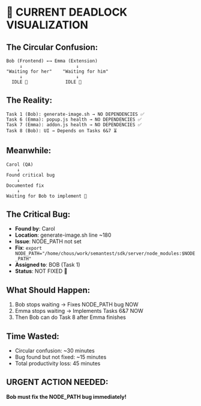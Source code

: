 # 🚨 CURRENT DEADLOCK VISUALIZATION

## The Circular Confusion:
```
Bob (Frontend) ←→ Emma (Extension)
     ↓                    ↓
"Waiting for her"    "Waiting for him"
     ↓                    ↓
  IDLE 🚨              IDLE 🚨
```

## The Reality:
```
Task 1 (Bob): generate-image.sh → NO DEPENDENCIES ✅
Task 6 (Emma): popup.js health → NO DEPENDENCIES ✅  
Task 7 (Emma): addon.js health → NO DEPENDENCIES ✅
Task 8 (Bob): UI → Depends on Tasks 6&7 ⏳
```

## Meanwhile:
```
Carol (QA) 
    ↓
Found critical bug
    ↓
Documented fix
    ↓
Waiting for Bob to implement 🌟
```

## The Critical Bug:
- **Found by**: Carol
- **Location**: generate-image.sh line ~180
- **Issue**: NODE_PATH not set
- **Fix**: `export NODE_PATH="/home/chous/work/semantest/sdk/server/node_modules:$NODE_PATH"`
- **Assigned to**: BOB (Task 1)
- **Status**: NOT FIXED 🚨

## What Should Happen:
1. Bob stops waiting → Fixes NODE_PATH bug NOW
2. Emma stops waiting → Implements Tasks 6&7 NOW
3. Then Bob can do Task 8 after Emma finishes

## Time Wasted:
- Circular confusion: ~30 minutes
- Bug found but not fixed: ~15 minutes
- Total productivity loss: 45 minutes

## URGENT ACTION NEEDED:
**Bob must fix the NODE_PATH bug immediately!**